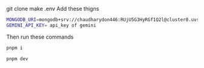 git clone
make .env
Add these thigns
```sh
MONGODB_URI=mongodb+srv://chaudharydon446:RUjU5G3HyRGf1Q2l@cluster0.uvscy.mongodb.net/
GEMINI_API_KEY= api_key of gemini
```
Then run these commands
```sh
pnpm i
```
```sh
pnpm dev
```


